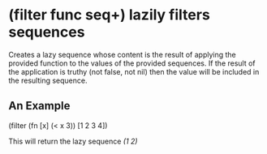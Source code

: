 # (filter func seq+) lazily filters sequences
Creates a lazy sequence whose content is the result of applying the provided function to the values of the provided sequences. If the result of the application is truthy (not false, not nil) then the value will be included in the resulting sequence.

## An Example

  (filter (fn [x] (< x 3)) [1 2 3 4])

This will return the lazy sequence *(1 2)*
